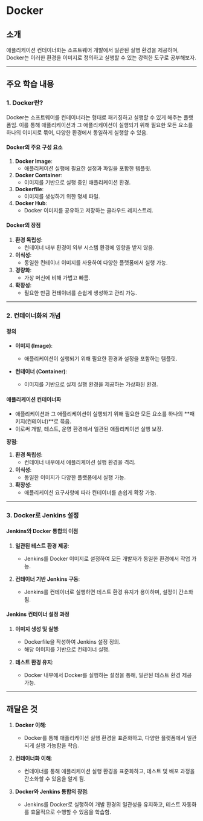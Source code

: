 # Docker

## 소개

애플리케이션 컨테이너화는 소프트웨어 개발에서 일관된 실행 환경을 제공하며, Docker는 이러한 환경을 이미지로 정의하고 실행할 수 있는 강력한 도구로 공부해보자.

---

## 주요 학습 내용

### 1. Docker란?

Docker는 소프트웨어를 컨테이너라는 형태로 패키징하고 실행할 수 있게 해주는 플랫폼임. 이를 통해 애플리케이션과 그 애플리케이션이 실행되기 위해 필요한 모든 요소를 하나의 이미지로 묶어, 다양한 환경에서 동일하게 실행할 수 있음.

#### Docker의 주요 구성 요소

1. **Docker Image**:
   - 애플리케이션 실행에 필요한 설정과 파일을 포함한 템플릿.
2. **Docker Container**:
   - 이미지를 기반으로 실행 중인 애플리케이션 환경.
3. **Dockerfile**:
   - 이미지를 생성하기 위한 명세 파일.
4. **Docker Hub**:
   - Docker 이미지를 공유하고 저장하는 클라우드 레지스트리.

#### Docker의 장점
1. **환경 독립성**:
   - 컨테이너 내부 환경이 외부 시스템 환경에 영향을 받지 않음.
2. **이식성**:
   - 동일한 컨테이너 이미지를 사용하여 다양한 플랫폼에서 실행 가능.
3. **경량화**:
   - 가상 머신에 비해 가볍고 빠름.
4. **확장성**:
   - 필요한 만큼 컨테이너를 손쉽게 생성하고 관리 가능.

---

### 2. 컨테이너화의 개념

#### 정의

- **이미지 (Image)**:
  - 애플리케이션이 실행되기 위해 필요한 환경과 설정을 포함하는 템플릿.

- **컨테이너 (Container)**:
  - 이미지를 기반으로 실제 실행 환경을 제공하는 가상화된 환경.

#### 애플리케이션 컨테이너화

- 애플리케이션과 그 애플리케이션이 실행되기 위해 필요한 모든 요소를 하나의 **패키지(컨테이너)**로 묶음.
- 이로써 개발, 테스트, 운영 환경에서 일관된 애플리케이션 실행 보장.

**장점**:
1. **환경 독립성**:
   - 컨테이너 내부에서 애플리케이션 실행 환경을 격리.
2. **이식성**:
   - 동일한 이미지가 다양한 플랫폼에서 실행 가능.
3. **확장성**:
   - 애플리케이션 요구사항에 따라 컨테이너를 손쉽게 확장 가능.

---

### 3. Docker로 Jenkins 설정

#### Jenkins와 Docker 통합의 이점

1. **일관된 테스트 환경 제공**:
   - Jenkins를 Docker 이미지로 설정하여 모든 개발자가 동일한 환경에서 작업 가능.

2. **컨테이너 기반 Jenkins 구동**:
   - Jenkins를 컨테이너로 실행하면 테스트 환경 유지가 용이하며, 설정이 간소화됨.

#### Jenkins 컨테이너 설정 과정

1. **이미지 생성 및 실행**:
   - Dockerfile을 작성하여 Jenkins 설정 정의.
   - 해당 이미지를 기반으로 컨테이너 실행.

2. **테스트 환경 유지**:
   - Docker 내부에서 Docker를 실행하는 설정을 통해, 일관된 테스트 환경 제공 가능.

---

## 깨달은 것

1. **Docker 이해**:
   - Docker를 통해 애플리케이션 실행 환경을 표준화하고, 다양한 플랫폼에서 일관되게 실행 가능함을 학습.

2. **컨테이너화 이해**:
   - 컨테이너를 통해 애플리케이션 실행 환경을 표준화하고, 테스트 및 배포 과정을 간소화할 수 있음을 알게 됨.

3. **Docker와 Jenkins 통합의 장점**:
   - Jenkins를 Docker로 실행하여 개발 환경의 일관성을 유지하고, 테스트 자동화를 효율적으로 수행할 수 있음을 학습함.
